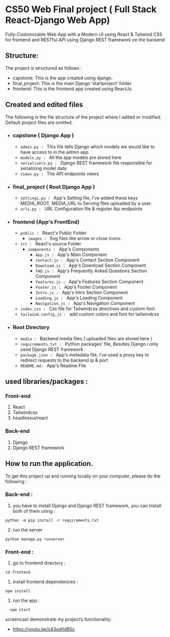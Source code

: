 # CS50 Web Final project ( Full Stack React-Django Web App)

Fully-Customizable Web App with a Modern UI using React & Tailwind CSS for frontend and RESTful API using Django REST framework on the backend

## Structure:

The project is structured as follows :

- capstone: This is the app created using django.
- final_project: This is the main Django ‘startproject’ folder
- frontend: This is the frontend app created using ReactJs.

## Created and edited files

The following is the file structure of the project where I added or modified. Default project files are omitted.

- ### capstone ( Django App )

  - `admin.py : ` This file tells Django which models we would like to have access to in the admin app.
  - `models.py : ` All the app models are stored here
  - `serializers.py : ` Django REST framework file responsible for serializing model data
  - `views.py : ` The API endpoints views

- ### final_project ( Root Django App )

  - `settings.py : ` App's Setting file, i've added these keys MEDIA_ROOT, MEDIA_URL to Serving files uploaded by a user.
  - `urls.py : ` URL Configuration file & register Api endpoints

- ### frontend (App's FrontEnd)

  - `public : ` React's Public Folder
    - `images : ` Svg files like arrow or close icons.
  - `src : ` React's source Folder
    - `components : ` App's Components
      - `App.js : ` App's Main Component
      - `Contact.js : ` App's Contact Section Component
      - `Download.js : ` App's Download Section Component
      - `FAQ.js : ` App's Frequently Asked Questions Section Component
      - `Features.js : ` App's Features Section Component
      - `Footer.js : ` App's Footer Component
      - `Intro.js : ` App's Intro Section Component
      - `Loading.js : ` App's Loading Component
      - `Navigation.js : ` App's Navigation Component
  - `index.css : ` Css file for Tailwindcss directives and custom font
  - `tailwind.config.js : ` add custom colors and font for tailwindcss

- ### Root Directory
  - `media : ` Backend media files ( uploaded files are stored here )
  - `requirements.txt : ` Python packages' file, Besides Django i only used Django REST framework
  - `package.json : ` App's metadata file, i've used a proxy key to redirect requests to the backend ip & port
  - `README.md: ` App's Readme File

## used libraries/packages :

### Front-end

1. React
1. Tailwindcss
1. headlessui/react

### Back-end

1. Django
1. Django REST framework

## How to run the application.

To get this project up and running locally on your computer, please do the following :

### Back-end :

1. you have to install Django and Django REST framework, you can Install both of them using :

```
python -m pip install -r requirements.txt

```

2. run the server

```
python manage.py runserver
```

### Front-end :

1. go to frontend directory :

```
cd frontend
```

1. install frontend dependencies :

```
npm install
```

1. run the app :

```
  npm start

```

screencast demonstrate my project’s functionality:

- https://youtu.be/s43sqfidBSc
